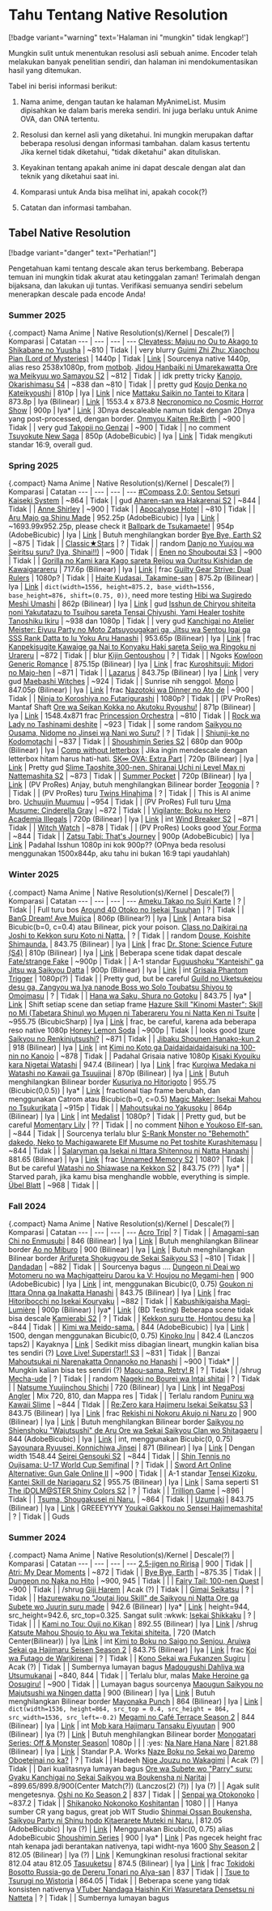 # Tahu Tentang Native Resolution

[!badge variant="warning" text='Halaman ini "mungkin" tidak lengkap!']

Mungkin sulit untuk menentukan resolusi asli sebuah anime. Encoder telah melakukan banyak penelitian sendiri, dan halaman ini mendokumentasikan hasil yang ditemukan.

Tabel ini berisi informasi berikut:

1. Nama anime, dengan tautan ke halaman MyAnimeList. Musim dipisahkan ke dalam baris mereka sendiri. Ini juga berlaku untuk Anime OVA, dan ONA tertentu.

2. Resolusi dan kernel asli yang diketahui. Ini mungkin merupakan daftar beberapa resolusi dengan informasi tambahan. dalam kasus tertentu Jika kernel tidak diketahui, "tidak diketahui" akan dituliskan.

3. Keyakinan tentang apakah anime ini dapat descale dengan alat dan teknik yang diketahui saat ini.

4. Komparasi untuk Anda bisa melihat ini, apakah cocok(?)

5. Catatan dan informasi tambahan.

## Tabel Native Resolution
[!badge variant="danger" text="Perhatian!"]

Pengetahuan kami tentang descale akan terus berkembang. Beberapa temuan ini mungkin tidak akurat atau ketinggalan zaman! Terimalah dengan bijaksana, dan lakukan uji tuntas. Verifikasi semuanya sendiri sebelum menerapkan descale pada encode Anda!

### Summer 2025
{.compact}
Nama Anime | Native Resolution(s)/Kernel | Descale(?) | Komparasi | Catatan 
---  | --- | --- | ---
[Clevatess: Majuu no Ou to Akago to Shikabane no Yuusha](https://myanimelist.net/anime/59205) | ~810 | Tidak | | very blurry
[Guimi Zhi Zhu: Xiaochou Pian (Lord of Mysteries)](https://myanimelist.net/anime/49818) | 1440p | Tidak | [Link](https://slow.pics/c/DVgNoNor) | Sourcenya native 1440p, alias reso 2538x1080p, from [motbob](https://discord.com/channels/1036144652077764608/1036144652077764611/1389408567513190563).
[Jidou Hanbaiki ni Umarekawatta Ore wa Meikyuu wo Samayou S2](https://myanimelist.net/anime/56700) | ~812 | Tidak | | idk pretty tricky
[Kanojo, Okarishimasu S4](https://myanimelist.net/anime/59277) | ~838 dan ~810 | Tidak | | pretty gud
[Koujo Denka no Kateikyoushi](https://myanimelist.net/anime/56907) | 810p | Iya | [Link](https://slow.pics/c/NOsIXfsb?image-fit=none) | nice
[Mattaku Saikin no Tantei to Kitara](https://myanimelist.net/anime/59632) | 873.8p | Iya (Bilinear) | [Link](https://slow.pics/c/9xyo7DcL?image-fit=none) | 1553.4 x 873.8
[Necronomico no Cosmic Horror Show](https://myanimelist.net/anime/60505) | 900p | Iya* | [Link](https://slow.pics/c/1X21gCgZ?image-fit=none) | 3Dnya descaleable namun tidak dengan 2Dnya yang post-processed, dengan border.
[Onmyou Kaiten Re:Birth](https://myanimelist.net/anime/61150) | ~900 | Tidak | | very gud
[Takopii no Genzai](https://myanimelist.net/anime/60489) | ~900 | Tidak | | no comment
[Tsuyokute New Saga](https://myanimelist.net/anime/53397) | 850p (AdobeBicubic) | Iya | [Link](https://slow.pics/c/0CwbzQd9?image-fit=none) | Tidak mengikuti standar 16:9, overall gud.

### Spring 2025
{.compact}
Nama Anime | Native Resolution(s)/Kernel | Descale(?) | Komparasi | Catatan 
---  | --- | --- | ---
[#Compass 2.0: Sentou Setsuri Kaiseki System](https://myanimelist.net/anime/53762) | ~864 | Tidak | | gud
[Aharen-san wa Hakarenai S2](https://myanimelist.net/anime/59466) | ~844 | Tidak | | 
[Anne Shirley](https://myanimelist.net/anime/60334) | ~900 | Tidak | | 
[Apocalypse Hotel](https://myanimelist.net/anime/59675) | ~810 | Tidak | | 
[Aru Majo ga Shinu Made](https://myanimelist.net/anime/59169) | 952.25p (AdobeBicubic) | Iya | [Link](https://slow.pics/c/fQkTA7ac?image-fit=none) | ~1693.99x952.25p, please check it
[Ballpark de Tsukamaete!](https://myanimelist.net/anime/60293) | 954p (AdobeBicubic) | Iya | [Link](https://slow.pics/c/zgJ2r1p4?image-fit=none) | Butuh menghilangkan border
[Bye Bye, Earth S2](https://myanimelist.net/anime/59819) | ~875 | Tidak | | 
[Classic★Stars](https://myanimelist.net/anime/59199) | ? | Tidak | | random
[Danjo no Yuujou wa Seiritsu suru? (Iya, Shinai!!)](https://myanimelist.net/anime/52709) | ~900 | Tidak | | 
[Enen no Shouboutai S3](https://myanimelist.net/anime/51818) | ~900 | Tidak | | 
[Gorilla no Kami kara Kago sareta Reijou wa Ouritsu Kishidan de Kawaigarareru](https://myanimelist.net/anime/59935) | 717.6p (Bilinear) | Iya | [Link](https://slow.pics/c/9ZsAYGg1?image-fit=none) | frac
[Guilty Gear Strive: Dual Rulers](https://myanimelist.net/anime/59070) | 1080p? | Tidak | | 
[Haite Kudasai, Takamine-san](https://myanimelist.net/anime/59457) | 875.2p (Bilinear) | Iya | [Link](https://slow.pics/c/TioIJ2bb?image-fit=none) | `dict(width=1556, height=875.2, base_width=1556, base_height=876, shift=(0.75, 0))`, need more testing
[Hibi wa Sugiredo Meshi Umashi](https://myanimelist.net/anime/60658) | 862p (Bilinear) | Iya | [Link](https://slow.pics/c/Q2ZnN4QW?image-fit=none) | gud
[Isshun de Chiryou shiteita noni Yakutatazu to Tsuihou sareta Tensai Chiyushi, Yami Healer toshite Tanoshiku Ikiru](https://myanimelist.net/anime/58359) | ~938 dan 1080p | Tidak | | very gud
[Kanchigai no Atelier Meister: Eiyuu Party no Moto Zatsuyougakari ga, Jitsu wa Sentou Igai ga SSS Rank Datta to Iu Yoku Aru Hanashi](https://myanimelist.net/anime/60140) | 953.65p (Bilinear) | Iya | [Link](https://slow.pics/c/zTYGImCZ?image-fit=none) | frac
[Kanpekisugite Kawaige ga Nai to Konyaku Haki sareta Seijo wa Ringoku ni Urareru](https://myanimelist.net/anime/60157) | ~872 | Tidak | | blur
[Kijin Gentoushou](https://myanimelist.net/anime/49778) | ? | Tidak | | Ngoks
[Kowloon Generic Romance](https://myanimelist.net/anime/60083) | 875.15p (Bilinear) | Iya | [Link](https://slow.pics/c/XbnYERob?image-fit=none) | frac
[Kuroshitsuji: Midori no Majo-hen](https://myanimelist.net/anime/59228) | ~871 | Tidak | | 
[Lazarus](https://myanimelist.net/anime/56038) | 843.75p (Bilinear) | Iya | [Link](https://slow.pics/c/dTHJhNzG?image-fit=none) | very gud
[Maebashi Witches](https://myanimelist.net/anime/59744) | ~924 | Tidak | | Sunrise nih senggol.
[Mono](https://myanimelist.net/anime/58492) | 847.05p (Bilinear) | Iya | [Link](https://slow.pics/c/aYp3ssNt?image-fit=none) | frac
[Nazotoki wa Dinner no Ato de](https://myanimelist.net/anime/60377) | ~900 | Tidak | | 
[Ninja to Koroshiya no Futarigurashi](https://myanimelist.net/anime/58725) | 1080p? | Tidak | | (PV ProRes) Mantaf Shaft
[Ore wa Seikan Kokka no Akutoku Ryoushu!](https://myanimelist.net/anime/60154) | 871p (Bilinear) | Iya | [Link](https://slow.pics/c/u2qJMrBm?image-fit=none) | 1548.4x871 frac
[Princession Orchestra](https://myanimelist.net/anime/59078) | ~810 | Tidak | | 
[Rock wa Lady no Tashinami deshite](https://myanimelist.net/anime/59360) | ~923 | Tidak | | some random
[Saikyou no Ousama, Nidome no Jinsei wa Nani wo Suru?](https://myanimelist.net/anime/60146) | ? | Tidak | | 
[Shiunji-ke no Kodomotachi](https://myanimelist.net/anime/58131) | ~837 | Tidak | | 
[Shoushimin Series S2](https://myanimelist.net/anime/59828) | 680p dan 900p (Bilinear) | Iya | [Comp without letterbox](https://slow.pics/c/IlS9tJq5?image-fit=none) | Jika ingin mendescale dengan letterbox hitam harus hati-hati.
[SK∞ OVA: Extra Part](https://myanimelist.net/anime/49363) | 720p (Bilinear) | Iya | [Link](https://slow.pics/c/D218hj91?image-fit=none) | Pretty gud
[Slime Taoshite 300-nen, Shiranai Uchi ni Level Max ni Nattemashita S2](https://myanimelist.net/anime/50738) | ~873 | Tidak | | 
[Summer Pocket](https://myanimelist.net/anime/50694) | 720p (Bilinear) | Iya | [Link](https://slow.pics/c/HEVFtxNK?image-fit=none) | (PV ProRes) Anjay, butuh menghilangkan Bilinear border
[Teogonia](https://myanimelist.net/anime/58614) | ? | Tidak | | (PV ProRes) turu
[Twins Hinahima](https://myanimelist.net/anime/60521) | ? | Tidak | | This is AI anime bro.
[Uchuujin Muumuu](https://myanimelist.net/anime/60401) | ~954 | Tidak | | (PV ProRes) Full turu
[Uma Musume: Cinderella Gray](https://myanimelist.net/anime/59636) | ~872 | Tidak | | 
[Vigilante: Boku no Hero Academia Illegals](https://myanimelist.net/anime/60593) | 720p (Bilinear) | Iya | [Link](https://slow.pics/c/i8JrpOZW?image-fit=none) | int
[Wind Breaker S2](https://myanimelist.net/anime/59160) | ~871 | Tidak | | 
[Witch Watch](https://myanimelist.net/anime/59597) | ~878 | Tidak | | (PV ProRes) Looks good
[Your Forma](https://myanimelist.net/anime/55995) | ~844 | Tidak | | 
[Zatsu Tabi: That's Journey](https://myanimelist.net/anime/55514) | 900p (AdobeBicubic) | Iya | [Link](https://slow.pics/c/qmBwkaqv?image-fit=none) | Padahal Isshun 1080p ini kok 900p?? (OPnya beda resolusi menggunakan 1500x844p, aku tahu ini bukan 16:9 tapi yaudahlah)

### Winter 2025
{.compact}
Nama Anime | Native Resolution(s)/Kernel | Descale(?) | Komparasi | Catatan 
---  | --- | --- | ---
[Ameku Takao no Suiri Karte](https://myanimelist.net/anime/58600) | ? | Tidak | | Full turu bos
[Around 40 Otoko no Isekai Tsuuhan](https://myanimelist.net/anime/59561) | ? | Tidak | | 
[BanG Dream! Ave Mujica](https://myanimelist.net/anime/56653) | 806p (Bilinear?) | Iya | [Link](https://slow.pics/c/WN3Lv3yz?image-fit=none) | Antara bisa Bicubic(b=0, c=0.4) atau Bilinear, pick your poison.
[Class no Daikirai na Joshi to Kekkon suru Koto ni Natta.](https://myanimelist.net/anime/59135) | ? | Tidak | | random
[Douse, Koishite Shimaunda.](https://myanimelist.net/anime/58259) | 843.75 (Bilinear) | Iya | [Link](https://slow.pics/c/mSRtx0bm?image-fit=none) | frac
[Dr. Stone: Science Future (S4)](https://myanimelist.net/anime/57592) | 810p (Bilinear) | Iya | [Link](https://slow.pics/c/PAEpZsdP?image-fit=none) | Beberapa scene tidak dapat descale
[Fate/strange Fake](https://myanimelist.net/anime/55830) | ~900p | Tidak | | A-1 standar
[Fuguushoku "Kanteishi" ga Jitsu wa Saikyou Datta](https://myanimelist.net/anime/59144) | 900p (Bilinear) | Iya | [Link](https://slow.pics/c/zDM7fMUt?image-fit=none) | int
[Grisaia Phantom Trigger](https://myanimelist.net/anime/51119) | 1080p(?) | Tidak | | Pretty gud, but be careful
[Guild no Uketsukejou desu ga, Zangyou wa Iya nanode Boss wo Solo Toubatsu Shiyou to Omoimasu](https://myanimelist.net/anime/55997) | ? | Tidak | | 
[Hana wa Saku, Shura no Gotoku](https://myanimelist.net/anime/59055) | 843.75 | Iya* | [Link](https://slow.pics/c/tticb0RJ?image-fit=none) | Shift setiap scene dan setiap frame
[Hazure Skill "Kinomi Master": Skill no Mi (Tabetara Shinu) wo Mugen ni Taberareru You ni Natta Ken ni Tsuite](https://myanimelist.net/anime/59002) | ~955.75 (BicubicSharp) | Iya | [Link](https://slow.pics/c/m65vu20e) | frac, be careful, karena ada beberapa reso native 1080p
[Honey Lemon Soda](https://myanimelist.net/anime/58271) | ~900p | Tidak | | looks good
[Izure Saikyou no Renkinjutsushi?](https://myanimelist.net/anime/58822) | ~871 | Tidak | |
[Jibaku Shounen Hanako-kun 2](https://myanimelist.net/anime/53924) | 918 (Bilinear) | Iya | [Link](https://slow.pics/c/YSLcA7Xr?image-fit=none) | int
[Kimi no Koto ga Daidaidaidaidaisuki na 100-nin no Kanojo](https://myanimelist.net/anime/57616) | ~878 | Tidak | | Padahal Grisaia native 1080p
[Kisaki Kyouiku kara Nigetai Watashi](https://myanimelist.net/anime/57050) | 947.4 (Bilinear) | Iya | [Link](https://slow.pics/c/KLVSNRxU?image-fit=none) | frac
[Kuroiwa Medaka ni Watashi no Kawaii ga Tsuujinai](https://myanimelist.net/anime/58853) | 870p (Bilinear) | Iya | [Link](https://slow.pics/c/gJS8vMBz?image-fit=none) | Butuh menghilangkan Bilinear border
[Kusuriya no Hitorigoto](https://myanimelist.net/anime/58514) | 955.75 (Bicubic(0,0.5)) | Iya* | [Link](https://slow.pics/c/3fBEvbrs?image-fit=none) | fractional tiap frame berubah, dan menggunakan Catrom atau Bicubic(b=0, c=0.5)
[Magic Maker: Isekai Mahou no Tsukurikata](https://myanimelist.net/anime/59265) | ~915p | Tidak | | 
[Mahoutsukai no Yakusoku](https://myanimelist.net/anime/57152) | 864p (Bilinear) | Iya | [Link](https://slow.pics/c/d5q1DQxx?image-fit=none) | int
[Medalist](https://myanimelist.net/anime/55318) | 1080p? | Tidak | | Pretty gud, but be careful
[Momentary Lily](https://myanimelist.net/anime/58739) | ?? | Tidak | | no comment
[Nihon e Youkoso Elf-san.](https://myanimelist.net/anime/57648) | ~844 | Tidak | | Sourcenya terlalu blur
[S-Rank Monster no "Behemoth" dakedo, Neko to Machigawarete Elf Musume no Pet toshite Kurashitemasu](https://myanimelist.net/anime/58473) | ~844 | Tidak | | 
[Salaryman ga Isekai ni Ittara Shitennou ni Natta Hanashi](https://myanimelist.net/anime/59349) | 881.65 (Bilinear) | Iya | [Link](https://slow.pics/c/aH7DZeOf) | frac
[Unnamed Memory S2](https://myanimelist.net/anime/59142) | 1080? | Tidak | | But be careful
[Watashi no Shiawase na Kekkon S2](https://myanimelist.net/anime/56701) | 843.75 (??) | Iya* | | Starved parah, jika kamu bisa menghandle wobble, everything is simple.
[Übel Blatt](https://myanimelist.net/anime/58216) | ~968 | Tidak | | 


### Fall 2024
{.compact}
Nama Anime | Native Resolution(s)/Kernel | Descale(?) | Komparasi | Catatan 
---  | --- | --- | ---
[Acro Trip](https://myanimelist.net/anime/53723)| ? | Tidak | | 
[Amagami-san Chi no Enmusubi](https://myanimelist.net/anime/55071) | 846 (Bilinear) | Iya | [Link](https://slow.pics/c/SDax2ics) | Butuh menghilangkan Bilinear border
[Ao no Miburo](https://myanimelist.net/anime/56647) | 900 (Bilinear) | Iya | [Link](https://slow.pics/c/JTLvV8XO) | Butuh menghilangkan Bilinear border
[Arifureta Shokugyou de Sekai Saikyou S3](https://myanimelist.net/anime/52995) | ~810 | Tidak | | 
[Dandadan](https://myanimelist.net/anime/57334) | ~882 | Tidak | | Sourcenya bagus ....
[Dungeon ni Deai wo Motomeru no wa Machigatteiru Darou ka V: Houjou no Megami-hen](https://myanimelist.net/anime/57066) | 900 (AdobeBicubic) | Iya | [Link](https://slow.pics/c/nSfE4d9K) | int, menggunakan Bicubic(0, 0.75)
[Goukon ni Ittara Onna ga Inakatta Hanashi](https://myanimelist.net/anime/56843) | 843.75 (Bilinear) | Iya | [Link](https://slow.pics/c/2TolRoL2) | frac
[Hitoribocchi no Isekai Kouryaku](https://myanimelist.net/anime/57891) | ~882 | Tidak | | 
[Kabushikigaisha Magi-Lumière](https://myanimelist.net/anime/57360) | 900p (Bilinear) | Iya* | [Link](https://slow.pics/c/oQ4bls03?image-fit=none) | (BD Testing) Beberapa scene tidak bisa descale
[Kamierabi S2](https://myanimelist.net/anime/56967) | ? | Tidak | | 
[Kekkon suru tte, Hontou desu ka](https://myanimelist.net/anime/55887) | ~844 | Tidak | | 
[Kimi wa Meido-sama.](https://myanimelist.net/anime/57611) | 844 (AdobeBicubic) | Iya | [Link](https://slow.pics/c/olri7GrP) | 1500, dengan menggunakan Bicubic(0, 0.75)
[Kinoko Inu](https://myanimelist.net/anime/58854) | 842.4 (Lanczos taps2) | Kayaknya | [Link](https://slow.pics/c/ez9TLY9b) | Sedikit miss dibagian lineart, mungkin kalian bisa tes sendiri (?)
[Love Live! Superstar!! S3](https://myanimelist.net/anime/53287) | ~831 | Tidak | | Banzai
[Mahoutsukai ni Narenakatta Onnanoko no Hanashi](https://myanimelist.net/anime/58173) | ~900 | Tidak* | | Mungkin kalian bisa tes sendiri (?)
[Maou-sama, Retry! R](https://myanimelist.net/anime/56400) | ? | Tidak | | /shrug
[Mecha-ude](https://myanimelist.net/anime/53033) | ? | Tidak | | random
[Nageki no Bourei wa Intai shitai](https://myanimelist.net/anime/58172) | ? | Tidak | | 
[Natsume Yuujinchou Shichi](https://myanimelist.net/anime/55823) | 720 (Bilinear) | Iya | [Link](https://slow.pics/c/y7uZXmvw) | int
[NegaPosi Angler](https://myanimelist.net/anime/59425) | Mix 720, 810, dan Mappa res | Tidak | | Terlalu random
[Puniru wa Kawaii Slime](https://myanimelist.net/anime/57517) | ~844 | TIdak | | 
[Re:Zero kara Hajimeru Isekai Seikatsu S3](https://myanimelist.net/anime/54857) | 843.75 (Bilinear) | Iya | [Link](https://slow.pics/c/vuLtZ9Y4) | frac
[Rekishi ni Nokoru Akujo ni Naru zo](https://myanimelist.net/anime/56228) | 900 (Bilinear) | Iya | [Link](https://slow.pics/c/f76wo6D7) | Butuh menghilangkan Bilinear border
[Saikyou no Shienshoku "Wajutsushi" de Aru Ore wa Sekai Saikyou Clan wo Shitagaeru](https://myanimelist.net/anime/58714) | 844 (AdobeBicubic) | Iya | [Link](https://slow.pics/c/BFSh9FJa) | int, menggunakan Bicubic(0, 0.75)
[Sayounara Ryuusei, Konnichiwa Jinsei](https://myanimelist.net/anime/58445) | 871 (Bilinear) | Iya | [Link](https://slow.pics/c/zjsgvykC) | Dengan width 1548.44
[Seirei Gensouki S2](https://myanimelist.net/anime/50306) | ~844 | Tidak | | 
[Shin Tennis no Oujisama: U-17 World Cup Semifinal](https://myanimelist.net/anime/55570) | ? | Tidak | |
[Sword Art Online Alternative: Gun Gale Online II](https://myanimelist.net/anime/55994) | ~900 | Tidak | | A-1 standar
[Tensei Kizoku, Kantei Skill de Nariagaru S2](https://myanimelist.net/anime/59131) | 955.75 (Bilinear) | Iya | [Link](https://slow.pics/c/1cSgIsGP) | Sama seperti S1
[The iDOLM@STER Shiny Colors S2](https://myanimelist.net/anime/58302) | ? | Tidak | | 
[Trillion Game](https://myanimelist.net/anime/56662) | ~896 | Tidak | | 
[Tsuma, Shougakusei ni Naru.](https://myanimelist.net/anime/54726) | ~864 | Tidak | |
[Uzumaki](https://myanimelist.net/anime/40333) | 843.75 (Bilinear) | Iya | [Link](https://slow.pics/c/3XMIwNkr) | GREEEYYYY
[Youkai Gakkou no Sensei Hajimemashita!](https://myanimelist.net/anime/57533) | ? | Tidak | | Guds

### Summer 2024
{.compact}
Nama Anime | Native Resolution(s)/Kernel | Descale(?) | Komparasi | Catatan 
---  | --- | --- | ---
[2.5-jigen no Ririsa](https://myanimelist.net/anime/53802) | 900 | Tidak | | 
[Atri: My Dear Moments](https://myanimelist.net/anime/53128) | ~872 | Tidak | | 
[Bye Bye, Earth](https://myanimelist.net/anime/53626) | ~875.35 | Tidak | |
[Dungeon no Naka no Hito](https://myanimelist.net/anime/56348) | ~900, 945 | Tidak | | |
[Fairy Tail: 100-nen Quest](https://myanimelist.net/anime/49785) | ~900 | Tidak | | /shrug
[Giji Harem](https://myanimelist.net/anime/54968) | Acak (?) | Tidak | |
[Gimai Seikatsu](https://myanimelist.net/anime/52481) | ? | Tidak | | 
[Hazurewaku no "Joutai Ijou Skill" de Saikyou ni Natta Ore ga Subete wo Juurin suru made](https://myanimelist.net/anime/57892) | 942.6 (Bilinear) | Iya* | [Link](https://slow.pics/c/OE9nW0rY) | height=944, src_height=942.6, src_top=0.325. Sangat sulit :wkwk:
[Isekai Shikkaku](https://myanimelist.net/anime/52367) | ? | Tidak | | |
[Kami no Tou: Ouji no Kikan](https://myanimelist.net/anime/52635) | 892.55 (Bilinear) | Iya | [Link](https://slow.pics/c/TyQH4ZM6) | /shrug
[Katsute Mahou Shoujo to Aku wa Tekitai shiteita.](https://myanimelist.net/anime/57217) | 720 (Match Center(Bilinear)) | Iya |[Link](https://slow.pics/c/GxCIpORx) | int
[Kimi to Boku no Saigo no Senjou, Aruiwa Sekai ga Hajimaru Seisen Season 2](https://myanimelist.net/anime/49981) | 843.75 (Bilinear) | Iya | [Link](https://slow.pics/c/IVGDYIC8) | frac
[Koi wa Futago de Warikirenai](https://myanimelist.net/anime/55996) | ? | Tidak | | 
[Kono Sekai wa Fukanzen Sugiru](https://myanimelist.net/anime/54835) | Acak (?) | Tidak | | Sumbernya lumayan bagus
[Madougushi Dahliya wa Utsumukanai](https://myanimelist.net/anime/56449) | ~840, 844 | Tidak | | Terlalu blur, malas
[Make Heroine ga Oosugiru!](https://myanimelist.net/anime/57524) | ~900 | Tidak | | Lumayan bagus sourcenya
[Maougun Saikyou no Majutsushi wa Ningen datta](https://myanimelist.net/anime/57876) | 900 (Bilinear) | Iya | [Link](https://slow.pics/c/PXvsFclw) | Butuh menghilangkan Bilinear border
[Mayonaka Punch](https://myanimelist.net/anime/57947) | 864 (Bilinear) | Iya | [Link](https://slow.pics/c/f0tlViBW) | `dict(width=1536, height=864, src_top = 0.4, src_height = 864, src_width=1536, src_left=-0.2)`
[Megami no Café Terrace Season 2](https://myanimelist.net/anime/55749) | 844 (Bilinear) | Iya | [Link](https://slow.pics/c/ZDiB99rt) | int
[Mob kara Hajimaru Tansaku Eiyuutan](https://myanimelist.net/anime/57646) | 900 (Bilinear) | Iya (?) | [Link](https://slow.pics/c/TsPngEwh) | Butuh menghilangkan Bilinear border
[Monogatari Series: Off & Monster Season](https://myanimelist.net/anime/57864)| 1080p | | | :yes:
[Na Nare Hana Nare](https://myanimelist.net/anime/57099) | 821.88 (Bilinear) | Iya | [Link](https://slow.pics/c/4UfAgUgG) | Standar P.A. Works
[Naze Boku no Sekai wo Daremo Oboeteinai no ka?](https://myanimelist.net/anime/56062) | ? | Tidak | | Hadeeh
[Nige Jouzu no Wakagimi](https://myanimelist.net/anime/54724) | Acak (?) | Tidak | | Dari kualitasnya lumayan bagus
[Ore wa Subete wo "Parry" suru: Gyaku Kanchigai no Sekai Saikyou wa Boukensha ni Naritai](https://myanimelist.net/anime/57058) | ~899.65/899.8/900(Center Match(?)) (Lanczos(2) (?)) | Iya (?) | | Agak sulit mengetesnya.
[Oshi no Ko Season 2](https://myanimelist.net/anime/55791) | 837 | Tidak | |
[Senpai wa Otokonoko](https://myanimelist.net/anime/54855) | ~837.2 | Tidak | | 
[Shikanoko Nokonoko Koshitantan](https://myanimelist.net/anime/58426) | 1080 | | | Hanya sumber CR yang bagus, great job WIT Studio
[Shinmai Ossan Boukensha, Saikyou Party ni Shinu hodo Kitaerarete Muteki ni Naru.](https://myanimelist.net/anime/54913) | 812.05 (AdobeBicubic) | Iya (?) | [Link](https://slow.pics/c/ln9ZZY5V) | Menggunakan Bicubic(0, 0.75) alias AdobeBicubic
[Shoushimin Series](https://myanimelist.net/anime/57810) | 900 | Iya* | [Link](https://slow.pics/c/XZrhiZAo) | Pas ngecek height frac ntah kenapa jadi berantakan nativenya, tapi widht-nya 1600
[Shy Season 2](https://myanimelist.net/anime/57567) | 812.05 (Bilinear) | Iya (?) | [Link](https://slow.pics/c/jTqMJ70K) | Kemungkinan resolusi fractional sekitar 812.04 atau 812.05
[Tasuuketsu](https://slow.pics/c/s47J4Peb) | 874.5 (Bilinear) | Iya | [Link](https://slow.pics/c/QrCHwWtf) | frac
[Tokidoki Bosotto Russia-go de Dereru Tonari no Alya-san](https://myanimelist.net/anime/54744san) | 837 | Tidak | | 
[Tsue to Tsurugi no Wistoria](https://myanimelist.net/anime/58059) | 864.05 | Tidak | | Beberapa scene yang tidak konsisten nativenya
[VTuber Nandaga Haishin Kiri Wasuretara Densetsu ni Natteta](https://myanimelist.net/anime/54284) | ? | Tidak | | Sumbernya lumayan bagus
